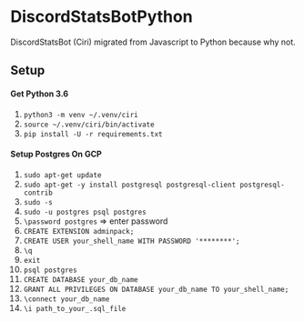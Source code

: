 # DiscordStatsBotPython
DiscordStatsBot (Ciri) migrated from Javascript to Python because why not.

## Setup
#### Get Python 3.6
1. `python3 -m venv ~/.venv/ciri`
1. `source ~/.venv/ciri/bin/activate`
1. `pip install -U -r requirements.txt`
####  Setup Postgres On GCP
1. `sudo apt-get update`
1. `sudo apt-get -y install postgresql postgresql-client postgresql-contrib`
1. `sudo -s`
1. `sudo -u postgres psql postgres`
1. `\password postgres` => enter password
1. `CREATE EXTENSION adminpack;`
1. `CREATE USER your_shell_name WITH PASSWORD '********';`
1. `\q`
1. `exit`
1. `psql postgres`
1. `CREATE DATABASE your_db_name`
1. `GRANT ALL PRIVILEGES ON DATABASE your_db_name TO your_shell_name;`
1. `\connect your_db_name`
1. `\i path_to_your_.sql_file`


